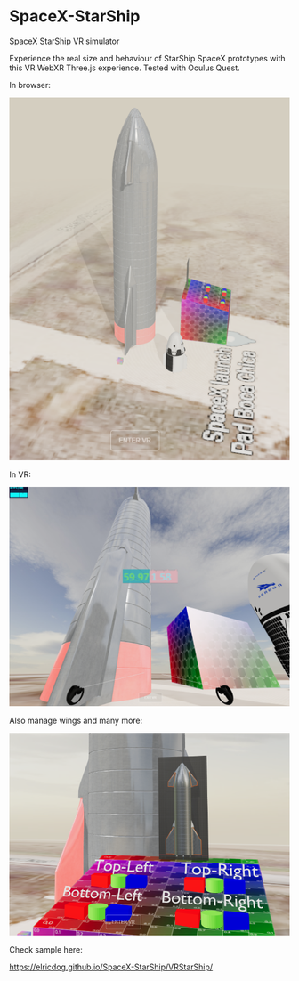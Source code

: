 # SpaceX-StarShip
SpaceX StarShip VR simulator

Experience the real size and behaviour of StarShip SpaceX prototypes with this VR WebXR Three.js experience.
Tested with Oculus Quest.

In browser:

![Image of SpaceX StarShip VR](https://github.com/elricdog/SpaceX-StarShip/blob/main/media/screenshot002.png)

In VR:

![Image of SpaceX StarShip VR](https://github.com/elricdog/SpaceX-StarShip/blob/main/media/screenshot001.png)

Also manage wings and many more:

![Image of SpaceX StarShip VR](https://github.com/elricdog/SpaceX-StarShip/blob/main/media/screenshot003.png)

Check sample here:

https://elricdog.github.io/SpaceX-StarShip/VRStarShip/